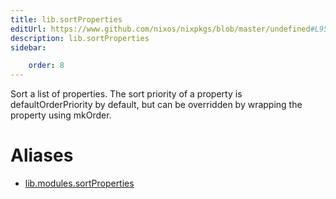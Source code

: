 ```yaml
---
title: lib.sortProperties
editUrl: https://www.github.com/nixos/nixpkgs/blob/master/undefined#L951C20
description: lib.sortProperties
sidebar:

    order: 8
---
```


Sort a list of properties.  The sort priority of a property is
defaultOrderPriority by default, but can be overridden by wrapping the property
using mkOrder.


# Aliases

- [lib.modules.sortProperties](/nix-doc-comments/reference/lib/modules/lib-modules-sortproperties)


